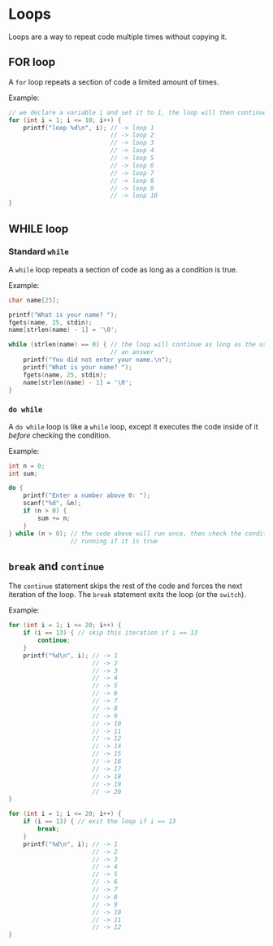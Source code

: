 # Loops

Loops are a way to repeat code multiple times without copying it.

## FOR loop

A `for` loop repeats a section of code a limited amount of times.

Example:

```c
// we declare a variable i and set it to 1, the loop will then continue as long as the condition in the middle is true, in this case i <= 10, and the statement at the end will be executed at the end of each loop, in this case incrementing i by 1
for (int i = 1; i <= 10; i++) {
	printf("loop %d\n", i); // -> loop 1
							// -> loop 2
							// -> loop 3
							// -> loop 4
							// -> loop 5
							// -> loop 6
							// -> loop 7
							// -> loop 8
							// -> loop 9
							// -> loop 10
}
```

## WHILE loop

### Standard `while`

A `while` loop repeats a section of code as long as a condition is true.

Example:

```c
char name[25];

printf("What is your name? ");
fgets(name, 25, stdin);
name[strlen(name) - 1] = '\0';

while (strlen(name) == 0) { // the loop will continue as long as the user hasn't given
							// an answer
	printf("You did not enter your name.\n");
	printf("What is your name? ");
	fgets(name, 25, stdin);
	name[strlen(name) - 1] = '\0';
}
```

### `do while`

A `do while` loop is like a `while` loop, except it executes the code inside of it *before* checking the condition.

Example:

```c
int n = 0;
int sum;

do {
	printf("Enter a number above 0: ");
	scanf("%d", &n);
	if (n > 0) {
		sum += n;
	}
} while (n > 0); // the code above will run once, then check the condition and continue
				 // running if it is true
```

## `break` and `continue`

The `continue` statement skips the rest of the code and forces the next iteration of the loop.
The `break` statement exits the loop (or the `switch`).

Example:

```c
for (int i = 1; i <= 20; i++) {
	if (i == 13) { // skip this iteration if i == 13
		continue;
	}
	printf("%d\n", i); // -> 1
					   // -> 2
					   // -> 3
					   // -> 4
					   // -> 5
					   // -> 6
					   // -> 7
					   // -> 8
					   // -> 9
					   // -> 10
					   // -> 11
					   // -> 12
					   // -> 14
					   // -> 15
					   // -> 16
					   // -> 17
					   // -> 18
					   // -> 19
					   // -> 20
}

for (int i = 1; i <= 20; i++) {
	if (i == 13) { // exit the loop if i == 13
		break;
	}
	printf("%d\n", i); // -> 1
					   // -> 2
					   // -> 3
					   // -> 4
					   // -> 5
					   // -> 6
					   // -> 7
					   // -> 8
					   // -> 9
					   // -> 10
					   // -> 11
					   // -> 12
}
```